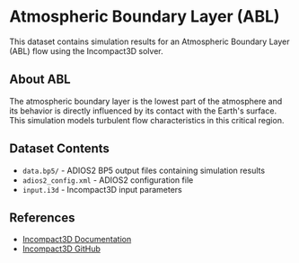 # Atmospheric Boundary Layer (ABL)

This dataset contains simulation results for an Atmospheric Boundary Layer (ABL) flow using the Incompact3D solver.

## About ABL

The atmospheric boundary layer is the lowest part of the atmosphere and its behavior is directly influenced by its contact with the Earth's surface. This simulation models turbulent flow characteristics in this critical region.

## Dataset Contents

- `data.bp5/` - ADIOS2 BP5 output files containing simulation results
- `adios2_config.xml` - ADIOS2 configuration file
- `input.i3d` - Incompact3D input parameters

## References

- [Incompact3D Documentation](https://xcompact3d.readthedocs.io/)
- [Incompact3D GitHub](https://github.com/xcompact3d/Incompact3d)
